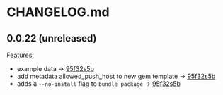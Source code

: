 # CHANGELOG.md

## 0.0.22 (unreleased)

Features:

- example data -> [95f32s5b](http://www.google.com)
- add metadata allowed_push_host to new gem template -> [95f32s5b](http://www.google.com)
- adds a `--no-install` flag to `bundle package` -> [95f32s5b](http://www.google.com)

